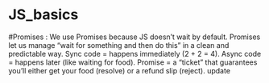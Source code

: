 # JS_basics

#Promises : We use Promises because JS doesn’t wait by default. Promises let us manage “wait for something and then do this” in a clean and predictable way.
Sync code = happens immediately (2 + 2 = 4).
Async code = happens later (like waiting for food).
Promise = a “ticket” that guarantees you’ll either get your food (resolve) or a refund slip (reject).
update
